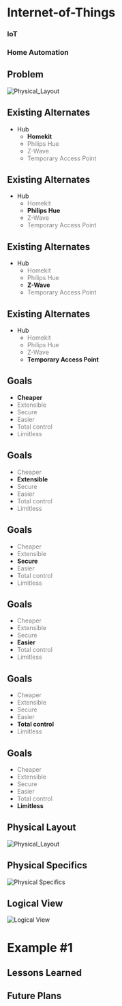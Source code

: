 <!-- slide -->
# Internet-of-Things
### IoT
### Home Automation
<!-- slide -->
## Problem
![Physical_Layout](/docs/assets/Problem.png)

<!-- slide -->
## Existing Alternates
- Hub
  - <strong>Homekit</strong>
  - <a style="color: grey">Philips Hue</a>
  - <a style="color: grey">Z-Wave</a>
  - <a style="color: grey">Temporary Access Point</a>

<!-- slide -->
## Existing Alternates
- Hub
  - <a style="color: grey">Homekit</a>
  - <strong>Philips Hue</strong>
  - <a style="color: grey">Z-Wave</a>
  - <a style="color: grey">Temporary Access Point</a>

<!-- slide -->
## Existing Alternates
- Hub
  - <a style="color: grey">Homekit</a>
  - <a style="color: grey">Philips Hue</a>
  - <strong>Z-Wave</strong>
  - <a style="color: grey">Temporary Access Point</a>

<!-- slide -->
## Existing Alternates
- Hub
  - <a style="color: grey">Homekit</a>
  - <a style="color: grey">Philips Hue</a>
  - <a style="color: grey">Z-Wave</a>
  - <strong>Temporary Access Point</strong>

<!-- slide -->
## Goals
- <strong>Cheaper</strong>
- <a style="color: grey">Extensible</a>
- <a style="color: grey">Secure</a>
- <a style="color: grey">Easier</a>
- <a style="color: grey">Total control</a>
- <a style="color: grey">Limitless</a>

<!-- slide -->
## Goals
- <a style="color: grey">Cheaper</a>
- <strong>Extensible</strong>
- <a style="color: grey">Secure</a>
- <a style="color: grey">Easier</a>
- <a style="color: grey">Total control</a>
- <a style="color: grey">Limitless</a>

<!-- slide -->
## Goals
- <a style="color: grey">Cheaper</a>
- <a style="color: grey">Extensible</a>
- <strong>Secure</strong>
- <a style="color: grey">Easier</a>
- <a style="color: grey">Total control</a>
- <a style="color: grey">Limitless</a>

<!-- slide -->
## Goals
- <a style="color: grey">Cheaper</a>
- <a style="color: grey">Extensible</a>
- <a style="color: grey">Secure</a>
- <strong>Easier</strong>
- <a style="color: grey">Total control</a>
- <a style="color: grey">Limitless</a>

<!-- slide -->
## Goals
- <a style="color: grey">Cheaper</a>
- <a style="color: grey">Extensible</a>
- <a style="color: grey">Secure</a>
- <a style="color: grey">Easier</a>
- <strong>Total control</strong>
- <a style="color: grey">Limitless</a>

<!-- slide -->
## Goals
- <a style="color: grey">Cheaper</a>
- <a style="color: grey">Extensible</a>
- <a style="color: grey">Secure</a>
- <a style="color: grey">Easier</a>
- <a style="color: grey">Total control</a>
- <strong>Limitless</strong>

<!-- slide -->
## Physical Layout
![Physical_Layout](/docs/assets/Physical_Layout.png)

<!-- slide -->
## Physical Specifics
<!--  DHT11 is a temperature/humidity sensor-->
![Physical Specifics](/docs/assets/Physical_Specifics.png)

<!-- slide -->
## Logical View
<!--  explain that the server is running three different servers that could be hosted on different machines-->
![Logical View](/docs/assets/logical_view.png)

<!-- slide -->
# Example #1


<!-- slide -->
## Lessons Learned

<!-- slide -->
## Future Plans
